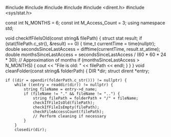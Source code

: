 #include <iostream>
#include <string>
#include <fstream>
#include <ctime>
#include <dirent.h>
#include <sys/stat.h>


const int N_MONTHS = 6;
const int M_Access_Count = 3;
using namespace std;

void checkIfFileIsOld(const string& filePath) {
    struct stat result;
    if (stat(filePath.c_str(), &result) == 0) {
        time_t currentTime = time(nullptr);
        double secondsSinceLastAccess = difftime(currentTime, result.st_atime);
        double monthsSinceLastAccess = secondsSinceLastAccess / (60 * 60 * 24 * 30); // Approximation of months
        if (monthsSinceLastAccess > N_MONTHS) {
            cout << "File is old: " << filePath << endl;
        }
    }
}
void cleanFolder(const string& folderPath) {
    DIR *dir;
    struct dirent *entry;

    if ((dir = opendir(folderPath.c_str())) != nullptr) {
        while ((entry = readdir(dir)) != nullptr) {
            string fileName = entry->d_name;
            if (fileName != "." && fileName != "..") {
                string filePath = folderPath + "/" + fileName;
                checkIfFileIsOld(filePath);
                checkIfFileIsEmpty(filePath);
                checkFileAccessCount(filePath);
                // Perform cleaning if necessary
            }
        }
        closedir(dir);

